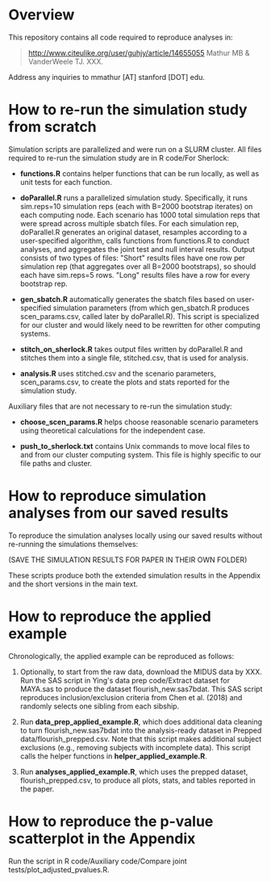 # Overview

This repository contains all code required to reproduce analyses in: 
>http://www.citeulike.org/user/guhjy/article/14655055
>Mathur MB & VanderWeele TJ. XXX. 

Address any inquiries to mmathur [AT] stanford [DOT] edu.

# How to re-run the simulation study from scratch

Simulation scripts are parallelized and were run on a SLURM cluster. All files required to re-run the simulation study are in R code/For Sherlock:

- **functions.R** contains helper functions that can be run locally, as well as unit tests for each function. 

- **doParallel.R** runs a parallelized simulation study. Specifically, it runs sim.reps=10 simulation reps (each with B=2000 bootstrap iterates) on each computing node. Each scenario has 1000 total simulation reps that were spread across multiple sbatch files. For each simulation rep, doParallel.R generates an original dataset, resamples according to a user-specified algorithm, calls functions from functions.R to conduct analyses, and aggregates the joint test and null interval results. Output consists of two types of files: "Short" results files have one row per simulation rep (that aggregates over all B=2000 bootstraps), so should each have sim.reps=5 rows. "Long" results files have a row for every bootstrap rep.

- **gen_sbatch.R** automatically generates the sbatch files based on user-specified simulation parameters (from which gen_sbatch.R produces scen_params.csv, called later by doParallel.R). This script is specialized for our cluster and would likely need to be rewritten for other computing systems. 

- **stitch_on_sherlock.R** takes output files written by doParallel.R and stitches them into a single file, stitched.csv, that is used for analysis. 

- **analysis.R** uses stitched.csv and the scenario parameters, scen_params.csv, to create the plots and stats reported for the simulation study. 

Auxiliary files that are not necessary to re-run the simulation study: 

- **choose_scen_params.R** helps choose reasonable scenario parameters using theoretical calculations for the independent case. 

- **push_to_sherlock.txt** contains Unix commands to move local files to and from our cluster computing system. This file is highly specific to our file paths and cluster. 



# How to reproduce simulation analyses from our saved results

To reproduce the simulation analyses locally using our saved results without re-running the simulations themselves:

(SAVE THE SIMULATION RESULTS FOR PAPER IN THEIR OWN FOLDER)

These scripts produce both the extended simulation results in the Appendix and the short versions in the main text. 

# How to reproduce the applied example

Chronologically, the applied example can be reproduced as follows: 

1. Optionally, to start from the raw data, download the MIDUS data by XXX. Run the SAS script in Ying's data prep code/Extract dataset for MAYA.sas to produce the dataset flourish_new.sas7bdat. This SAS script reproduces inclusion/exclusion criteria from Chen et al. (2018) and randomly selects one sibling from each sibship. 

2. Run **data_prep_applied_example.R**, which does additional data cleaning to turn flourish_new.sas7bdat into the analysis-ready dataset in Prepped data/flourish_prepped.csv. Note that this script makes additional subject exclusions (e.g., removing subjects with incomplete data). This script calls the helper functions in **helper_applied_example.R**. 

3. Run **analyses_applied_example.R**, which uses the prepped dataset, flourish_prepped.csv, to produce all plots, stats, and tables reported in the paper. 


# How to reproduce the p-value scatterplot in the Appendix

Run the script in R code/Auxiliary code/Compare joint tests/plot_adjusted_pvalues.R.



